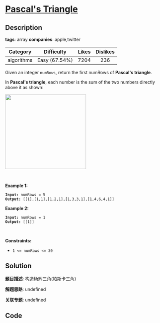 # [Pascal's Triangle](https://leetcode.com/problems/pascals-triangle/description/)

## Description

**tags**: array
**companies**: apple,twitter

| Category | Difficulty | Likes | Dislikes |
| :------: | :--------: | :---: | :------: |
| algorithms | Easy (67.54%) | 7204 | 236 |

<p>Given an integer <code>numRows</code>, return the first numRows of <strong>Pascal&#39;s triangle</strong>.</p>

<p>In <strong>Pascal&#39;s triangle</strong>, each number is the sum of the two numbers directly above it as shown:</p>
<img alt="" src="https://upload.wikimedia.org/wikipedia/commons/0/0d/PascalTriangleAnimated2.gif" style="height:240px; width:260px" />
<p>&nbsp;</p>
<p><strong>Example 1:</strong></p>
<pre><code><strong>Input:</strong> numRows = 5
<strong>Output:</strong> [[1],[1,1],[1,2,1],[1,3,3,1],[1,4,6,4,1]]</code></pre><p><strong>Example 2:</strong></p>
<pre><code><strong>Input:</strong> numRows = 1
<strong>Output:</strong> [[1]]</code></pre>
<p>&nbsp;</p>
<p><strong>Constraints:</strong></p>

<ul>
	<li><code>1 &lt;= numRows &lt;= 30</code></li>
</ul>



## Solution

**题目描述**: 构造杨辉三角(帕斯卡三角)

**解题思路**: undefined

**关联专题**: undefined

## Code
